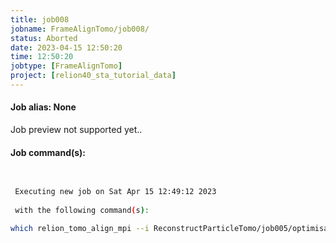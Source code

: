 ```yaml
---
title: job008
jobname: FrameAlignTomo/job008/
status: Aborted
date: 2023-04-15 12:50:20
time: 12:50:20
jobtype: [FrameAlignTomo]
project: [relion40_sta_tutorial_data]
---
```


#### Job alias: None

Job preview not supported yet..

#### Job command(s):

```bash

 
 Executing new job on Sat Apr 15 12:49:12 2023
 
 with the following command(s): 

which relion_tomo_align_mpi --i ReconstructParticleTomo/job005/optimisation_set.star --theme classic --o FrameAlignTomo/job008/ --b 128 --r 5 --j 4  --pipeline_control FrameAlignTomo/job008/
 
 


